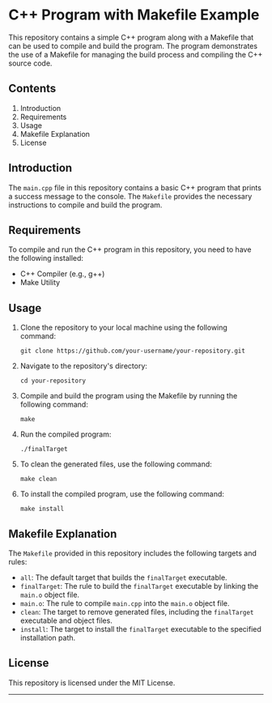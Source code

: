 # C++ Program with Makefile Example

This repository contains a simple C++ program along with a Makefile that can be used to compile and build the program. The program demonstrates the use of a Makefile for managing the build process and compiling the C++ source code.

## Contents

1. Introduction
2. Requirements
3. Usage
4. Makefile Explanation
5. License

## Introduction

The `main.cpp` file in this repository contains a basic C++ program that prints a success message to the console. The `Makefile` provides the necessary instructions to compile and build the program.

## Requirements

To compile and run the C++ program in this repository, you need to have the following installed:

- C++ Compiler (e.g., g++)
- Make Utility

## Usage

1. Clone the repository to your local machine using the following command:
   ```
   git clone https://github.com/your-username/your-repository.git
   ```

2. Navigate to the repository's directory:
   ```
   cd your-repository
   ```

3. Compile and build the program using the Makefile by running the following command:
   ```
   make
   ```

4. Run the compiled program:
   ```
   ./finalTarget
   ```

5. To clean the generated files, use the following command:
   ```
   make clean
   ```

6. To install the compiled program, use the following command:
   ```
   make install
   ```

## Makefile Explanation

The `Makefile` provided in this repository includes the following targets and rules:

- `all`: The default target that builds the `finalTarget` executable.
- `finalTarget`: The rule to build the `finalTarget` executable by linking the `main.o` object file.
- `main.o`: The rule to compile `main.cpp` into the `main.o` object file.
- `clean`: The target to remove generated files, including the `finalTarget` executable and object files.
- `install`: The target to install the `finalTarget` executable to the specified installation path.

## License

This repository is licensed under the MIT License.

---